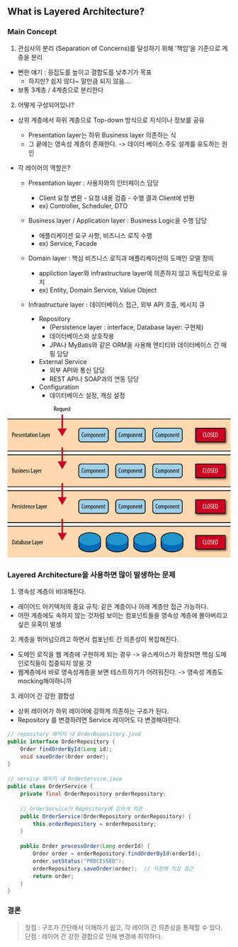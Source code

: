 ## What is Layered Architecture?

### Main Concept
1. 관심사의 분리 (Separation of Concerns)를 달성하기 위해 '책임'을 기준으로 계층을 분리 
- 뻔한 얘기 : 응집도를 높이고 결합도를 낮추기가 목표 
  - 하지만? 쉽지 않다~ 말만큼 되지 않음....
- 보통 3계층 / 4계층으로 분리한다


2. 어떻게 구성되어있나?
- 상위 계층에서 하위 계층으로 Top-down 방식으로 지식이나 정보를 공유 
  - Presentation layer는 하위 Business layer 의존하는 식 
  - 그 끝에는 영속성 계층이 존재한다. -> 데이터 베이스 주도 설계를 유도하는 원인 </br>
  

- 각 레이어의 역할은?
  - Presentation layer : 사용자와의 인터페이스 담당 
    - Client 요청 변환 - 요청 내용 검즘 - 수행 결과 Client에 반환   
    - ex) Controller, Scheduler, DTO 
      

  - Business layer / Application layer : Business Logic을 수행 담당
    - 애플리케이션 요구 사항, 비즈니스 로직 수행   
    - ex) Service, Facade
    

  - Domain layer : 핵심 비즈니스 로직과 애플리케이션의 도메인 모델 정의
    - appliction layer와 infrastructure layer에 의존하지 않고 독립적으로 유지
    - ex) Entity, Domain Service, Value Object
       

  - Infrastructure layer : 데이터베이스 접근, 외부 API 호출, 메시지 큐
    - Repository 
      - (Persistence layer : interface, Database layer: 구현체)  
      - 데이터베이스와 상호작용
      - JPA나 MyBatis와 같은 ORM을 사용해 엔티티와 데이터베이스 간 매핑 담당 
    - External Service
      - 외부 API와 통신 담당 
      - REST API나 SOAP과의 연동 담당 
    - Configuration 
      - 데이터베이스 설정, 캐싱 설정 
      

![스크린샷 2024-11-05 오전 12.25.47.png](%EC%8A%A4%ED%81%AC%EB%A6%B0%EC%83%B7%202024-11-05%20%EC%98%A4%EC%A0%84%2012.25.47.png)

### Layered Architecture을 사용하면 많이 발생하는 문제 
1. 영속성 계층이 비대해진다. 
- 레이어드 아키텍처의 중요 규칙: 같은 계층이나 아래 계층만 접근 가능하다. 
- 어떤 계층에도 속하지 않는 것처럼 보이는 컴포넌트들을 영속성 계층에 몰아버리고 싶은 유혹이 발생 


2. 계층을 뛰어넘으려고 하면서 컴포넌트 간 의존성이 복잡해진다. 
- 도메인 로직을 웹 계층에 구현하게 되는 경우 -> 유스케이스가 확장되면 핵심 도메인로직들이 집중되지 않을 것 
- 웹계층에서 바로 영속성계층을 보면 테스트하기가 어려워진다. -> 영속성 계층도 mocking해야하니까

3. 레이어 간 강한 결합성 
  - 상위 레이어가 하위 레이어에 강하게 의존하는 구조가 된다. 
  - Repository 를 변경하려면 Service 레이어도 다 변경해야한다. 
````java
// repository 패키지 내 OrderRepository.java
public interface OrderRepository {
    Order findOrderById(Long id);
    void saveOrder(Order order);
}

// service 패키지 내 OrderService.java
public class OrderService {
    private final OrderRepository orderRepository;

    // OrderService가 Repository에 강하게 의존 
    public OrderService(OrderRepository orderRepository) {
        this.orderRepository = orderRepository;
    }

    public Order processOrder(Long orderId) {
        Order order = orderRepository.findOrderById(orderId);
        order.setStatus("PROCESSED");
        orderRepository.saveOrder(order);  // 저장에 직접 접근
        return order;
    }
}
````



### 결론 
>장점 : 구조가 간단해서 이해하기 쉽고, 각 레이어 간 의존성을 통제할 수 있다.</br>
>단점 : 레이어 간 강한 결합으로 인해 변경에 취약하다. 